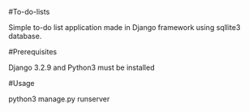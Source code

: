 #To-do-lists

Simple to-do list application made in Django framework using sqllite3 database.

#Prerequisites

Django 3.2.9 and Python3 must be installed

#Usage

python3 manage.py runserver


